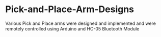 # Pick-and-Place-Arm-Designs
Various Pick and Place arms were designed and implemented and were remotely controlled using Arduino and HC-05 Bluetooth Module
